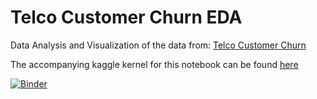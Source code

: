 # Telco Customer Churn EDA

Data Analysis and Visualization of the data from: [Telco Customer Churn](https://www.kaggle.com/blastchar/telco-customer-churn)

The accompanying kaggle kernel for this notebook can be found [here](https://www.kaggle.com/reslanaltinawi/exploratory-data-analysis-with-plotly)

[![Binder](https://mybinder.org/badge_logo.svg)](https://mybinder.org/v2/gh/Reslan-Tinawi/Telco-Customer-Churn/main?filepath=2-data-cleaning-and-EDA.ipynb)
